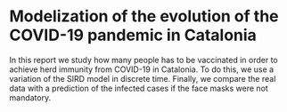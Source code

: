 # Modelization of the evolution of the COVID-19 pandemic in Catalonia

In this report we study how many people has to be vaccinated in order to achieve herd immunity from COVID-19 in Catalonia. To do this, we use a variation of the SIRD model in discrete time. Finally, we compare the real data with a prediction of the infected cases if the face masks were not mandatory.
